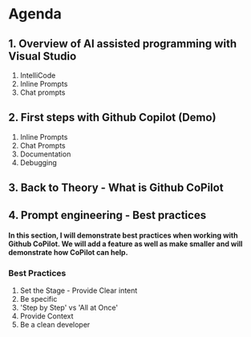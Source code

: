 # Agenda

## 1. Overview of AI assisted programming with Visual Studio
1. IntelliCode
2. Inline Prompts
3. Chat prompts

## 2. First steps with Github Copilot (Demo)
1. Inline Prompts
1. Chat Prompts
1. Documentation
1. Debugging

## 3. Back to Theory - What is Github CoPilot

## 4. Prompt engineering - Best practices
#### In this section, I will demonstrate best practices when working with Github CoPilot. We will add a feature as well as make smaller and will demonstrate how CoPilot can help.
### Best Practices

1. Set the Stage - Provide Clear intent
2. Be specific
3. 'Step by Step' vs 'All at Once' 
4. Provide Context
5. Be a clean developer 
